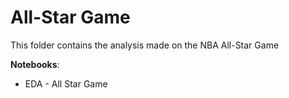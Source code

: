 # All-Star Game


This folder contains the analysis made on the NBA All-Star Game

**Notebooks**:
* EDA - All Star Game
